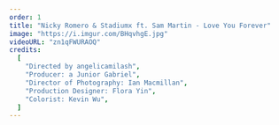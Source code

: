 ```yaml
---
order: 1
title: "Nicky Romero & Stadiumx ft. Sam Martin - Love You Forever"
image: "https://i.imgur.com/BHqvhgE.jpg"
videoURL: "zn1qFWURAOQ"
credits:
  [
    "Directed by angelicamilash",
    "Producer: a Junior Gabriel",
    "Director of Photography: Ian Macmillan",
    "Production Designer: Flora Yin",
    "Colorist: Kevin Wu",
  ]
---
```

